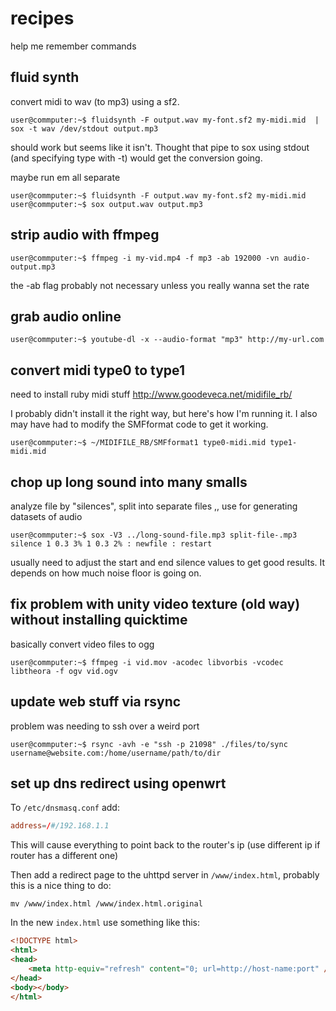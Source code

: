 # recipes

help me remember commands

## fluid synth

convert midi to wav (to mp3) using a sf2.

```console
user@commputer:~$ fluidsynth -F output.wav my-font.sf2 my-midi.mid  | sox -t wav /dev/stdout output.mp3
```

should work but seems like it isn't. Thought that pipe to sox using stdout (and specifying type with -t) would get the conversion going.

maybe run em all separate

```console
user@commputer:~$ fluidsynth -F output.wav my-font.sf2 my-midi.mid
user@commputer:~$ sox output.wav output.mp3
```

## strip audio with ffmpeg

```console
user@commputer:~$ ffmpeg -i my-vid.mp4 -f mp3 -ab 192000 -vn audio-output.mp3
```

the -ab flag probably not necessary unless you really wanna set the rate

## grab audio online

```console
user@commputer:~$ youtube-dl -x --audio-format "mp3" http://my-url.com
```

## convert midi type0 to type1

need to install ruby midi stuff http://www.goodeveca.net/midifile_rb/

I probably didn't install it the right way, but here's how I'm running it. I also may have had to modify the SMFformat code to get it working.

```console
user@commputer:~$ ~/MIDIFILE_RB/SMFformat1 type0-midi.mid type1-midi.mid
```

## chop up long sound into many smalls

analyze file by "silences", split into separate files ,, use for generating datasets of audio

```console
user@commputer:~$ sox -V3 ../long-sound-file.mp3 split-file-.mp3 silence 1 0.3 3% 1 0.3 2% : newfile : restart
```

usually need to adjust the start and end silence values to get good results. It depends on how much noise floor is going on.

## fix problem with unity video texture (old way) without installing quicktime

basically convert video files to ogg

```console
user@commputer:~$ ffmpeg -i vid.mov -acodec libvorbis -vcodec libtheora -f ogv vid.ogv
```

## update web stuff via rsync

problem was needing to ssh over a weird port

```console
user@commputer:~$ rsync -avh -e "ssh -p 21098" ./files/to/sync  username@website.com:/home/username/path/to/dir
```

## set up dns redirect using openwrt

To `/etc/dnsmasq.conf` add:

```conf
address=/#/192.168.1.1
```

This will cause everything to point back to the router's ip (use different ip if router has a different one)

Then add a redirect page to the uhttpd server in `/www/index.html`, probably this is a nice thing to do:

```console
mv /www/index.html /www/index.html.original
```

In the new `index.html` use something like this:

```html
<!DOCTYPE html>
<html>
<head>
    <meta http-equiv="refresh" content="0; url=http://host-name:port" />
</head>
<body></body>
</html>
```
